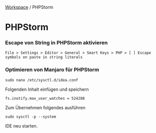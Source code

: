 [Workspace](ReadMe.md) / PHPStorm

# PHPStorm

### Escape von String in PHPStorm aktivieren

    File > Settings > Editor > General > Smart Keys > PHP > [ ] Escape symbols on paste in string literals

### Optimieren von Manjaro für PHPStorm

    sudo nano /etc/sysctl.d/idea.conf

Folgenden Inhalt einfügen und speichern

    fs.inotify.max_user_watches = 524288

Zum Übernehmen folgendes ausführen

    sudo sysctl -p --system

IDE neu starten.